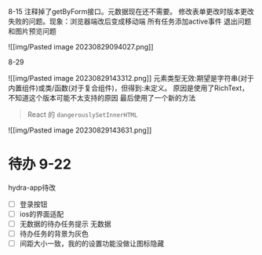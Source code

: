 8-15
注释掉了getByForm接口。元数据现在还不需要。
修改表单更改时版本更改失败的问题。现象：浏览器端改后变成移动端
所有任务添加active事件
退出问题和图片预览问题

![[img/Pasted image 20230829094027.png]]


8-29

![[img/Pasted image 20230829143312.png]]
元素类型无效:期望是字符串(对于内置组件)或类/函数(对于复合组件)，但得到:未定义。
原因是使用了RichText，不知道这个版本可能不太支持的原因
最后使用了一个新的方法
> React 的 `dangerouslySetInnerHTML`

![[img/Pasted image 20230829143631.png]]



# 待办 9-22
hydra-app待改
- [ ] 登录按钮
- [ ] ios的界面适配
- [ ] 无数据的待办任务提示  无数据
- [ ] 待办任务的背景为灰色
- [ ] 间距大小一致，我的的设置功能没做让图标隐藏